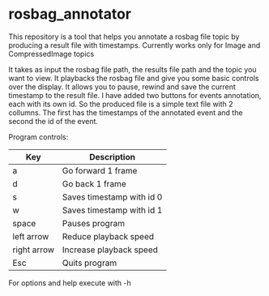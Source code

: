 # rosbag_annotator

This repository is a tool that helps you annotate a rosbag file topic by producing a result file with timestamps.
Currently works only for Image and CompressedImage topics 

It takes as input the rosbag file path, the results file path and the topic you want to view.
It playbacks the rosbag file and give you some basic controls over the display.
It allows you to pause, rewind and save the current timestamp to the result file.
I have added two buttons for events annotation, each with its own id. 
So the produced file is a simple text file with 2 collumns. The first has the timestamps of the annotated event and the second the id of the event.

Program controls:			

| Key | Description          |
| ------------- | -----------|
| a     | Go forward 1 frame |
| d     | Go back 1 frame    |
| s     | Saves timestamp with id 0 |
| w     | Saves timestamp with id 1 |
| space | Pauses program     |
| left arrow     | Reduce playback speed |
| right arrow     | Increase playback speed |
| Esc     | Quits program      |

For options and help execute with -h
